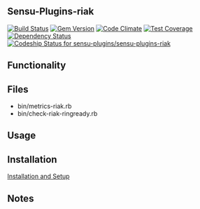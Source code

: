## Sensu-Plugins-riak

[ ![Build Status](https://travis-ci.org/sensu-plugins/sensu-plugins-riak.svg?branch=master)](https://travis-ci.org/sensu-plugins/sensu-plugins-riak)
[![Gem Version](https://badge.fury.io/rb/sensu-plugins-riak.svg)](http://badge.fury.io/rb/sensu-plugins-riak)
[![Code Climate](https://codeclimate.com/github/sensu-plugins/sensu-plugins-riak/badges/gpa.svg)](https://codeclimate.com/github/sensu-plugins/sensu-plugins-riak)
[![Test Coverage](https://codeclimate.com/github/sensu-plugins/sensu-plugins-riak/badges/coverage.svg)](https://codeclimate.com/github/sensu-plugins/sensu-plugins-riak)
[![Dependency Status](https://gemnasium.com/sensu-plugins/sensu-plugins-riak.svg)](https://gemnasium.com/sensu-plugins/sensu-plugins-riak)
[![Codeship Status for sensu-plugins/sensu-plugins-riak](https://codeship.com/projects/a68be280-d4b3-0132-a281-4e043b6b23b5/status?branch=master)](https://codeship.com/projects/77865)

## Functionality

## Files
 * bin/metrics-riak.rb
 * bin/check-riak-ringready.rb

## Usage

## Installation

[Installation and Setup](http://sensu-plugins.io/docs/installation_instructions.html)

## Notes
